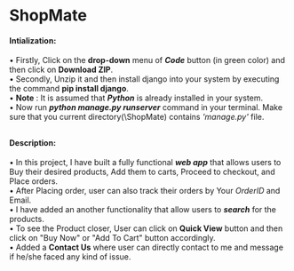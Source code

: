 # ShopMate
#### Intialization:
• Firstly, Click on the **drop-down** menu of ***Code*** button (in green color) and then click on **Download ZIP**. <br/>
• Secondly, Unzip it and then install django into your system by executing the command **pip install django**. <br/>
• **Note** : It is assumed that ***Python*** is already installed in your system. <br/>
• Now run ***python manage.py runserver*** command in your terminal. Make sure that you current directory(\ShopMate) contains *'manage.py'* file. <br/>

##
#### Description:
• In this project, I have built a fully functional ***web app*** that allows users to Buy their desired products, Add them to carts, Proceed to checkout, and Place orders.<br/>
• After Placing order, user can also track their orders by Your *OrderID* and Email.<br/>
• I have added an another functionality that allow users to ***search*** for the products.<br/>
• To see the Product closer, User can click on **Quick View** button and then click on "Buy Now" or "Add To Cart" button accordingly.<br/>
• Added a **Contact Us** where user can directly contact to me and message if he/she faced any kind of issue.<br/>

